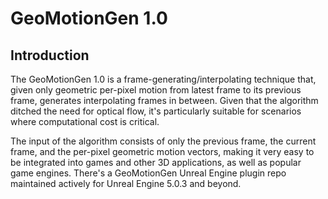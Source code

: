 # GeoMotionGen 1.0

## Introduction

The GeoMotionGen 1.0 is a frame-generating/interpolating technique that, given only geometric per-pixel motion from latest frame to its previous frame, generates interpolating frames in between. Given that the algorithm ditched the need for optical flow, it's particularly suitable for scenarios where computational cost is critical.

The input of the algorithm consists of only the previous frame, the current frame, and the per-pixel geometric motion vectors, making it very easy to be integrated into games and other 3D applications, as well as popular game engines. There's a GeoMotionGen Unreal Engine plugin repo maintained actively for Unreal Engine 5.0.3 and beyond.

